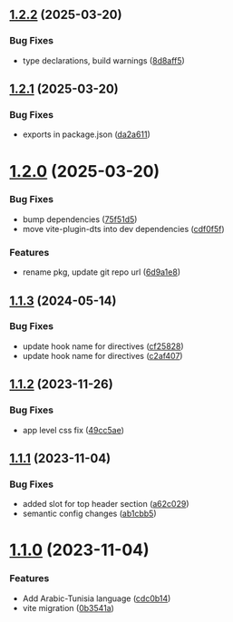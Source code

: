 ## [1.2.2](https://github.com/alex-lehmann-osp/vuejs3-datepicker2/compare/v1.2.1...v1.2.2) (2025-03-20)


### Bug Fixes

* type declarations, build warnings ([8d8aff5](https://github.com/alex-lehmann-osp/vuejs3-datepicker2/commit/8d8aff56eb98e1906dc54933cef228cd2266b373))

## [1.2.1](https://github.com/alex-lehmann-osp/vuejs3-datepicker2/compare/v1.2.0...v1.2.1) (2025-03-20)


### Bug Fixes

* exports in package.json ([da2a611](https://github.com/alex-lehmann-osp/vuejs3-datepicker2/commit/da2a61178b91e881e5bd07de5655076662fd2bf2))

# [1.2.0](https://github.com/alex-lehmann-osp/vuejs3-datepicker2/compare/v1.1.3...v1.2.0) (2025-03-20)


### Bug Fixes

* bump dependencies ([75f51d5](https://github.com/alex-lehmann-osp/vuejs3-datepicker2/commit/75f51d540bc2f762e4ed43dbca4bf3d30ce46a93))
* move vite-plugin-dts into dev dependencies ([cdf0f5f](https://github.com/alex-lehmann-osp/vuejs3-datepicker2/commit/cdf0f5f8bddeaf7ae88e92c6ac7d2196a3c45603))


### Features

* rename pkg, update git repo url ([6d9a1e8](https://github.com/alex-lehmann-osp/vuejs3-datepicker2/commit/6d9a1e87d6efbeccf0dc7787b5590886832babad))

## [1.1.3](https://github.com/shubhadip/vuejs3-datepicker/compare/v1.1.2...v1.1.3) (2024-05-14)


### Bug Fixes

* update hook name for directives ([cf25828](https://github.com/shubhadip/vuejs3-datepicker/commit/cf2582815847d76f88c54324eb68ee64624c92eb))
* update hook name for directives ([c2af407](https://github.com/shubhadip/vuejs3-datepicker/commit/c2af4075562b9e52572cff3c74a666cc54a941e9))

## [1.1.2](https://github.com/shubhadip/vuejs3-datepicker/compare/v1.1.1...v1.1.2) (2023-11-26)


### Bug Fixes

* app level css fix ([49cc5ae](https://github.com/shubhadip/vuejs3-datepicker/commit/49cc5ae7ad08fedd6631ab7073c8747f389643fe))

## [1.1.1](https://github.com/shubhadip/vuejs3-datepicker/compare/v1.1.0...v1.1.1) (2023-11-04)


### Bug Fixes

*  added slot for top header section ([a62c029](https://github.com/shubhadip/vuejs3-datepicker/commit/a62c029366d7be028868e72ca5fb8a7f9311ca78))
* semantic config changes ([ab1cbb5](https://github.com/shubhadip/vuejs3-datepicker/commit/ab1cbb5d9000a495c6300e471e24ef4af820b05a))

# [1.1.0](https://github.com/shubhadip/vuejs3-datepicker/compare/v1.0.19...v1.1.0) (2023-11-04)


### Features

* Add Arabic-Tunisia language ([cdc0b14](https://github.com/shubhadip/vuejs3-datepicker/commit/cdc0b1440a8a69f7af1a7d14f3a0801b99a3d07e))
* vite migration ([0b3541a](https://github.com/shubhadip/vuejs3-datepicker/commit/0b3541a7fd8992bc1c822b2e8ebc5c9d6009179d))
